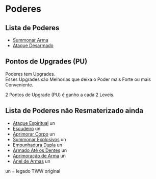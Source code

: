 # Poderes

## Lista de Poderes

- [Summonar Arma](./Poderes/SA.md)
- [Ataque Desarmado](./Poderes/AD.md)

## Pontos de Upgrades (PU)

Poderes tem Upgrades.  
Esses Upgrades são Melhorias que deixa o Poder mais Forte ou mais Conveniente.

2 Pontos de Upgrade (PU) é ganho a cada 2 Leveis.  

## Lista de Poderes não Resmaterizado ainda

- [Ataque Espiritual](./Poderes/AE.md) un  
- [Escudeiro](./Poderes/Esc.md) un  
- [Aprimorar Corpo](./Poderes/AC.md) un  
- [Summonar Explosivos](./Poderes/SE.md) un  
- [Empunhadura Dupla](./Poderes/ED.md) un  
- [Armado Até os Dentes](./Poderes/AAoD.md) un  
- [Aprimoração de Arma](./Poderes/APdA.md) un  
- [Anel de Armas](./Poderes/ANdA.md) un  

un = legado TWW original